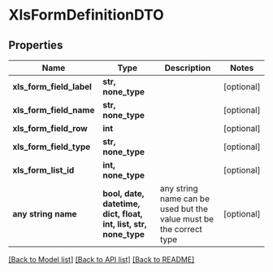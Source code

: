 # XlsFormDefinitionDTO


## Properties
Name | Type | Description | Notes
------------ | ------------- | ------------- | -------------
**xls_form_field_label** | **str, none_type** |  | [optional] 
**xls_form_field_name** | **str, none_type** |  | [optional] 
**xls_form_field_row** | **int** |  | [optional] 
**xls_form_field_type** | **str, none_type** |  | [optional] 
**xls_form_list_id** | **int, none_type** |  | [optional] 
**any string name** | **bool, date, datetime, dict, float, int, list, str, none_type** | any string name can be used but the value must be the correct type | [optional]

[[Back to Model list]](../README.md#documentation-for-models) [[Back to API list]](../README.md#documentation-for-api-endpoints) [[Back to README]](../README.md)


